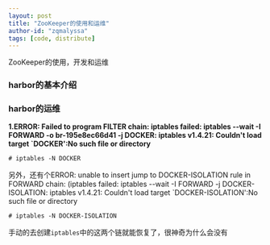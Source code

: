 ```yaml
---
layout: post
title: "ZooKeeper的使用和运维"
author-id: "zqmalyssa"
tags: [code, distribute]
---
```


ZooKeeper的使用，开发和运维

### harbor的基本介绍



### harbor的运维

**1.ERROR: Failed to program FILTER chain: iptables failed: iptables --wait -I FORWARD -o br-195e8ec66d41 -j DOCKER: iptables v1.4.21: Couldn't load target `DOCKER':No such file or directory**

```html
# iptables -N DOCKER
```
另外，还有个ERROR: unable to insert jump to DOCKER-ISOLATION rule in FORWARD chain:  (iptables failed: iptables --wait -I FORWARD -j DOCKER-ISOLATION: iptables v1.4.21: Couldn't load target `DOCKER-ISOLATION':No such file or directory

```html
# iptables -N DOCKER-ISOLATION
```
手动的去创建`iptables`中的这两个链就能恢复了，很神奇为什么会没有
